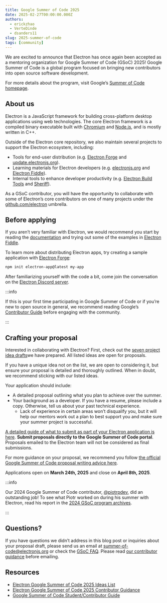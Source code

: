 ```yaml
---
title: Google Summer of Code 2025
date: 2025-02-27T00:00:00.000Z
authors:
  - erickzhao
  - VerteDinde
  - dsanders11
slug: 2025-summer-of-code
tags: [community]
---
```


We are excited to announce that Electron has once again been accepted as a mentoring organization for Google Summer of Code (GSoC) 2025! Google Summer of Code is a global
program focused on bringing new contributors into open source software development.

For more details about the program, visit Google’s [Summer of Code homepage](https://summerofcode.withgoogle.com/).

## About us

Electron is a JavaScript framework for building cross-platform desktop applications using
web technologies. The core Electron framework is a compiled binary executable built with
[Chromium](https://chromium.org/) and [Node.js](https://nodejs.org/), and is mostly written in C++.

Outside of the Electron core repository, we also maintain several projects to support the Electron ecosystem, including:

- Tools for end-user distribution (e.g. [Electron Forge](https://www.electronforge.io/)
  and [update.electronjs.org](https://github.com/electron/update.electronjs.org)).
- Learning materials for Electron developers (e.g. [electronjs.org](https://electronjs.org)
  and [Electron Fiddle](https://github.com/electron/fiddle)).
- Internal tools to enhance developer productivity (e.g. [Electron Build Tools](https://github.com/electron/build-tools)
  and [Sheriff](https://github.com/electron/sheriff)).

As a GSoC contributor, you will have the opportunity to collaborate with some of Electron’s core contributors
on one of many projects under the [github.com/electron](https://github.com/electron) umbrella.

## Before applying

If you aren’t very familiar with Electron, we would recommend you start by reading the
[documentation](https://electronjs.org/docs/latest) and trying out some of the examples in [Electron Fiddle](https://electronjs.org/fiddle).

To learn more about distributing Electron apps, try creating a sample application with [Electron Forge](https://www.electronforge.io/):

```bash
npm init electron-app@latest my-app
```

After familiarizing yourself with the code a bit, come join the conversation on the
[Electron Discord server](https://discord.gg/electronjs).

:::info

If this is your first time participating in Google Summer of Code or if you’re new to open source in general,
we recommend reading Google’s [Contributor Guide](https://google.github.io/gsocguides/student/) before engaging with the community.

:::

## Crafting your proposal

Interested in collaborating with Electron? First, check out the [seven project idea drafts](https://electronhq.notion.site/Electron-Google-Summer-of-Code-2025-Ideas-List-1851459d1bd1811894dad8b48a68596d)we have prepared. All listed ideas are open for proposals.

If you have a unique idea not on the list, we are open to considering it, but ensure your proposal is detailed and thoroughly outlined. When in doubt, we recommend sticking with our listed ideas.

Your application should include:

- A detailed proposal outlining what you plan to achieve over the summer.
- Your background as a developer. If you have a resume, please include a copy. Otherwise, tell us about your past technical experience.
  - Lack of experience in certain areas won’t disqualify you, but it will help our mentors work out a plan to best support you and make sure your summer project is successful.

[A detailed guide of what to submit as part of your Electron application is here](https://electronhq.notion.site/Electron-Google-Summer-of-Code-2025-Contributor-Guidance-1851459d1bd181ac8004ecb9e031b368). **Submit proposals directly to the Google Summer of Code portal**. Proposals emailed to the Electron team will not be considered as final submissions.

For more guidance on your proposal, we recommend you follow [the official Google Summer of Code proposal writing advice here](https://google.github.io/gsocguides/student/writing-a-proposal).

Applications open on **March 24th, 2025** and close on **April 8th, 2025**.

:::info

Our 2024 Google Summer of Code contributor, [@piotrpdev](https://github.com/piotrpdev),
did an outstanding job! To see what Piotr worked on during his summer with Electron, read his report in the [2024 GSoC program archives](https://summerofcode.withgoogle.com/archive/2024/organizations/electron).

:::

## Questions?

If you have questions we didn’t address in this blog post or inquiries about your proposal draft,
please send us an email at [summer-of-code@electronjs.org](mailto:summer-of-code@electronjs.org) or check the [GSoC FAQ](https://developers.google.com/open-source/gsoc/faq). Please read [our contributor guidance](https://electronhq.notion.site/Electron-Google-Summer-of-Code-2025-Contributor-Guidance-1851459d1bd181ac8004ecb9e031b368) before emailing.

## Resources

- [Electron Google Summer of Code 2025 Ideas List](https://electronhq.notion.site/Electron-Google-Summer-of-Code-2025-Ideas-List-1851459d1bd1811894dad8b48a68596d)
- [Electron Google Summer of Code 2025 Contributor Guidance](https://electronhq.notion.site/Electron-Google-Summer-of-Code-2025-Contributor-Guidance-1851459d1bd181ac8004ecb9e031b368)
- [Google Summer of Code Student/Contributor Guide](https://google.github.io/gsocguides/student/)
